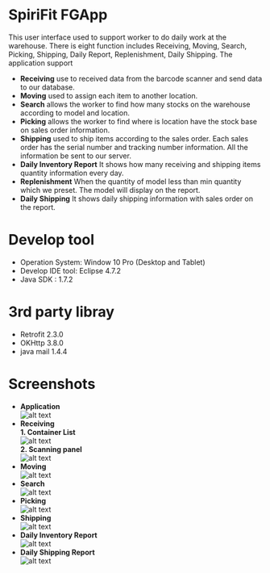 # SpiriFit FGApp
This user interface used to support worker to do daily work at the warehouse. There is eight function includes Receiving, Moving, Search, Picking, Shipping, Daily Report, Replenishment, Daily Shipping. The application support
* **Receiving** use to received data from the barcode scanner and send data to our database.  
* **Moving** used to assign each item to another location. 
* **Search** allows the worker to find how many stocks on the warehouse according to model and location.
* **Picking** allows the worker to find where is location have the stock base on sales order information.
* **Shipping** used to ship items according to the sales order. Each sales order has the serial number and tracking number information. All the information be sent to our server.
* **Daily Inventory Report** It shows how many receiving and shipping items quantity information every day.
* **Replenishment** When the quantity of model less than min quantity which we preset. The model will display on the report.
* **Daily Shipping** It shows daily shipping information with sales order on the report. 
# Develop tool
* Operation System: Window 10 Pro (Desktop and Tablet)  
* Develop IDE tool: Eclipse 4.7.2
* Java SDK : 1.7.2
# 3rd party libray
* Retrofit 2.3.0  
* OKHttp 3.8.0  
* java mail 1.4.4  

# Screenshots
* **Application**  
![alt text](https://github.com/geminihsu/SpiritFitFinishGoodsClient/blob/master/screenshot/index.png)  
* **Receiving**  
**1. Container List**  
![alt text](https://github.com/geminihsu/SpiritFitFinishGoodsClient/blob/master/screenshot/container%20list.png)  
**2. Scanning panel**  
![alt text](https://github.com/geminihsu/SpiritFitFinishGoodsClient/blob/master/screenshot/Scan%20panel.png)  
* **Moving**  
![alt text](https://github.com/geminihsu/SpiritFitFinishGoodsClient/blob/master/screenshot/move%20panel.png)  
* **Search**  
![alt text](https://github.com/geminihsu/SpiritFitFinishGoodsClient/blob/master/screenshot/search%20function.png)  
* **Picking**  
![alt text](https://github.com/geminihsu/SpiritFitFinishGoodsClient/blob/master/screenshot/picking.png)  
* **Shipping**  
![alt text](https://github.com/geminihsu/SpiritFitFinishGoodsClient/blob/master/screenshot/shipping%20scan%20panel.png)  
* **Daily Inventory Report**  
![alt text](https://github.com/geminihsu/SpiritFitFinishGoodsClient/blob/master/screenshot/daily%20report.png)  
* **Daily Shipping Report**  
![alt text](https://github.com/geminihsu/SpiritFitFinishGoodsClient/blob/master/screenshot/daily%20shipping%20function.png)  
